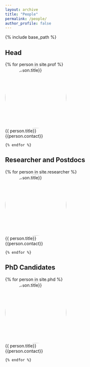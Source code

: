 ```yaml
---
layout: archive
title: "People"
permalink: /people/
author_profile: false
---
```

{% include base_path %}

<h2> Head </h2>



<div class="photo-gallery">
    {% for person in site.prof %}
       <div class="box">
           <img src="{{ person.image }}" alt="{{ person.title}}" style="width:200px;border-radius:50%" class="img-gallery" />
           <figcaption>{{ person.title}} </figcaption>
           <figcaption> {{person.contact}} </figcaption>
       </div>
       
    {% endfor %}
</div>

<h2> Researcher and Postdocs </h2>
    
<div class="photo-gallery">
    {% for person in site.researcher %}
       <div class="box">
           <img src="{{ person.image }}" alt="{{ person.title}}" style="width:200px;border-radius:50%" class="img-gallery" />
           <figcaption>{{ person.title}} </figcaption>
           <figcaption> {{person.contact}} </figcaption>
       </div>
       
    {% endfor %}
</div>


<h2> PhD Candidates </h2>
<div class="photo-gallery">
    {% for person in site.phd %}
       <div class="box">
           <img src="{{ person.image }}" alt="{{ person.title}}" style="width:200px;border-radius:50%" class="img-gallery" />
           <figcaption>{{ person.title}} </figcaption>
           <figcaption> {{person.contact}} </figcaption>
       </div>
       
    {% endfor %}
</div>


<!--
{% for person in site.prof reversed %}
  <h2>
    <figure>
    <img src="{{person.image}}" alt="person.title" style="width:200px"/>
    <figcaption>
        <a href="{{ person.weburl }}">
        {{ person.title }} - {{ person.contact }}
        </a>
    </figcaption>
    </figure>
  </h2>
{% endfor %}
-->
